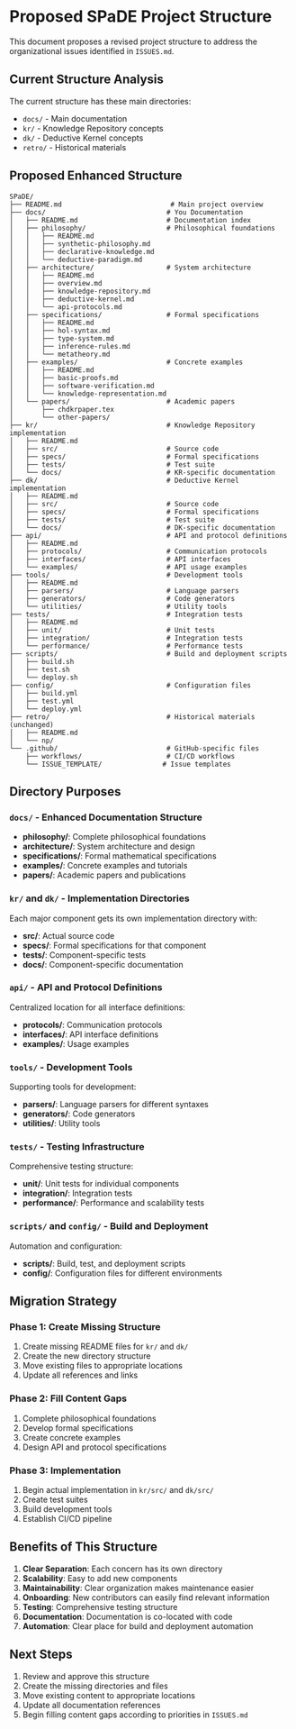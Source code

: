 # Proposed SPaDE Project Structure

This document proposes a revised project structure to address the organizational issues identified in `ISSUES.md`.

## Current Structure Analysis

The current structure has these main directories:
- `docs/` - Main documentation
- `kr/` - Knowledge Repository concepts
- `dk/` - Deductive Kernel concepts  
- `retro/` - Historical materials

## Proposed Enhanced Structure

```
SPaDE/
├── README.md                           # Main project overview
├── docs/                              # You Documentation
│   ├── README.md                      # Documentation index
│   ├── philosophy/                    # Philosophical foundations
│   │   ├── README.md
│   │   ├── synthetic-philosophy.md
│   │   ├── declarative-knowledge.md
│   │   └── deductive-paradigm.md
│   ├── architecture/                  # System architecture
│   │   ├── README.md
│   │   ├── overview.md
│   │   ├── knowledge-repository.md
│   │   ├── deductive-kernel.md
│   │   └── api-protocols.md
│   ├── specifications/                # Formal specifications
│   │   ├── README.md
│   │   ├── hol-syntax.md
│   │   ├── type-system.md
│   │   ├── inference-rules.md
│   │   └── metatheory.md
│   ├── examples/                      # Concrete examples
│   │   ├── README.md
│   │   ├── basic-proofs.md
│   │   ├── software-verification.md
│   │   └── knowledge-representation.md
│   └── papers/                        # Academic papers
│       ├── chdkrpaper.tex
│       └── other-papers/
├── kr/                                # Knowledge Repository implementation
│   ├── README.md
│   ├── src/                           # Source code
│   ├── specs/                         # Formal specifications
│   ├── tests/                         # Test suite
│   └── docs/                          # KR-specific documentation
├── dk/                                # Deductive Kernel implementation
│   ├── README.md
│   ├── src/                           # Source code
│   ├── specs/                         # Formal specifications
│   ├── tests/                         # Test suite
│   └── docs/                          # DK-specific documentation
├── api/                               # API and protocol definitions
│   ├── README.md
│   ├── protocols/                     # Communication protocols
│   ├── interfaces/                    # API interfaces
│   └── examples/                      # API usage examples
├── tools/                             # Development tools
│   ├── README.md
│   ├── parsers/                       # Language parsers
│   ├── generators/                    # Code generators
│   └── utilities/                     # Utility tools
├── tests/                             # Integration tests
│   ├── README.md
│   ├── unit/                          # Unit tests
│   ├── integration/                   # Integration tests
│   └── performance/                   # Performance tests
├── scripts/                           # Build and deployment scripts
│   ├── build.sh
│   ├── test.sh
│   └── deploy.sh
├── config/                            # Configuration files
│   ├── build.yml
│   ├── test.yml
│   └── deploy.yml
├── retro/                             # Historical materials (unchanged)
│   ├── README.md
│   └── np/
└── .github/                           # GitHub-specific files
    ├── workflows/                     # CI/CD workflows
    └── ISSUE_TEMPLATE/               # Issue templates
```

## Directory Purposes

### `docs/` - Enhanced Documentation Structure
- **philosophy/**: Complete philosophical foundations
- **architecture/**: System architecture and design
- **specifications/**: Formal mathematical specifications
- **examples/**: Concrete examples and tutorials
- **papers/**: Academic papers and publications

### `kr/` and `dk/` - Implementation Directories
Each major component gets its own implementation directory with:
- **src/**: Actual source code
- **specs/**: Formal specifications for that component
- **tests/**: Component-specific tests
- **docs/**: Component-specific documentation

### `api/` - API and Protocol Definitions
Centralized location for all interface definitions:
- **protocols/**: Communication protocols
- **interfaces/**: API interface definitions
- **examples/**: Usage examples

### `tools/` - Development Tools
Supporting tools for development:
- **parsers/**: Language parsers for different syntaxes
- **generators/**: Code generators
- **utilities/**: Utility tools

### `tests/` - Testing Infrastructure
Comprehensive testing structure:
- **unit/**: Unit tests for individual components
- **integration/**: Integration tests
- **performance/**: Performance and scalability tests

### `scripts/` and `config/` - Build and Deployment
Automation and configuration:
- **scripts/**: Build, test, and deployment scripts
- **config/**: Configuration files for different environments

## Migration Strategy

### Phase 1: Create Missing Structure
1. Create missing README files for `kr/` and `dk/`
2. Create the new directory structure
3. Move existing files to appropriate locations
4. Update all references and links

### Phase 2: Fill Content Gaps
1. Complete philosophical foundations
2. Develop formal specifications
3. Create concrete examples
4. Design API and protocol specifications

### Phase 3: Implementation
1. Begin actual implementation in `kr/src/` and `dk/src/`
2. Create test suites
3. Build development tools
4. Establish CI/CD pipeline

## Benefits of This Structure

1. **Clear Separation**: Each concern has its own directory
2. **Scalability**: Easy to add new components
3. **Maintainability**: Clear organization makes maintenance easier
4. **Onboarding**: New contributors can easily find relevant information
5. **Testing**: Comprehensive testing structure
6. **Documentation**: Documentation is co-located with code
7. **Automation**: Clear place for build and deployment automation

## Next Steps

1. Review and approve this structure
2. Create the missing directories and files
3. Move existing content to appropriate locations
4. Update all documentation references
5. Begin filling content gaps according to priorities in `ISSUES.md` 